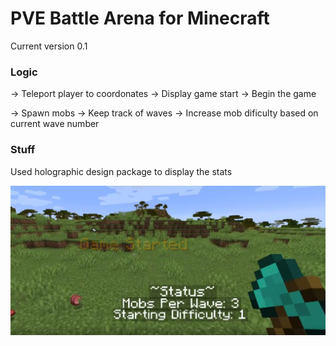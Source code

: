 # PVE Battle Arena for Minecraft


Current version 0.1

### Logic


-> Teleport player to coordonates
-> Display game start
-> Begin the game


-> Spawn mobs
-> Keep track of waves
-> Increase mob dificulty based on current wave number


### Stuff

Used holographic design package to display the stats

![img](https://raw.githubusercontent.com/kranercc/Battle_Arena_Mc_PVE/main/img/holodisplay.png)
